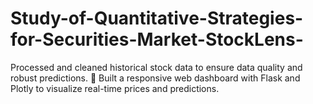 # Study-of-Quantitative-Strategies-for-Securities-Market-StockLens-
Processed and cleaned historical stock data to ensure data quality and robust predictions.   Built a responsive web dashboard with Flask and Plotly to visualize real-time prices and predictions.    
